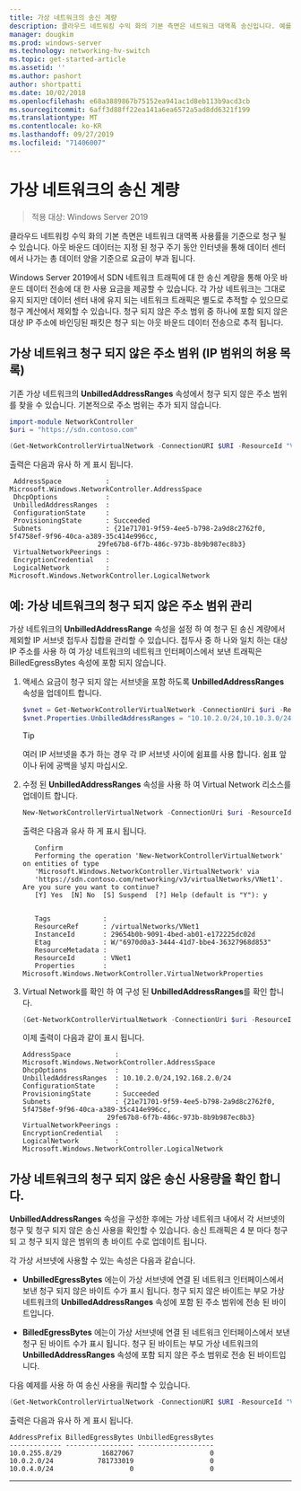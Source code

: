 ```yaml
---
title: 가상 네트워크의 송신 계량
description: 클라우드 네트워킹 수익 화의 기본 측면은 네트워크 대역폭 송신입니다. 예를 들어 Microsoft Azure 비즈니스 모델의 아웃 바운드 데이터 전송입니다. 아웃 바운드 데이터는 지정 된 청구 주기 동안 인터넷을 통해 Azure 데이터 센터에서 나가는 총 데이터 양을 기준으로 요금이 부과 됩니다.
manager: dougkim
ms.prod: windows-server
ms.technology: networking-hv-switch
ms.topic: get-started-article
ms.assetid: ''
ms.author: pashort
author: shortpatti
ms.date: 10/02/2018
ms.openlocfilehash: e68a3889867b75152ea941ac1d8eb113b9acd3cb
ms.sourcegitcommit: 6aff3d88ff22ea141a6ea6572a5ad8dd6321f199
ms.translationtype: MT
ms.contentlocale: ko-KR
ms.lasthandoff: 09/27/2019
ms.locfileid: "71406007"
---
```

# <a name="egress-metering-in-a-virtual-network"></a>가상 네트워크의 송신 계량

>적용 대상: Windows Server 2019


클라우드 네트워킹 수익 화의 기본 측면은 네트워크 대역폭 사용률을 기준으로 청구 될 수 있습니다. 아웃 바운드 데이터는 지정 된 청구 주기 동안 인터넷을 통해 데이터 센터에서 나가는 총 데이터 양을 기준으로 요금이 부과 됩니다.

Windows Server 2019에서 SDN 네트워크 트래픽에 대 한 송신 계량을 통해 아웃 바운드 데이터 전송에 대 한 사용 요금을 제공할 수 있습니다. 각 가상 네트워크는 그대로 유지 되지만 데이터 센터 내에 유지 되는 네트워크 트래픽은 별도로 추적할 수 있으므로 청구 계산에서 제외할 수 있습니다. 청구 되지 않은 주소 범위 중 하나에 포함 되지 않은 대상 IP 주소에 바인딩된 패킷은 청구 되는 아웃 바운드 데이터 전송으로 추적 됩니다.

## <a name="virtual-network-unbilled-address-ranges-whitelist-of-ip-ranges"></a>가상 네트워크 청구 되지 않은 주소 범위 (IP 범위의 허용 목록)

기존 가상 네트워크의 **UnbilledAddressRanges** 속성에서 청구 되지 않은 주소 범위를 찾을 수 있습니다. 기본적으로 주소 범위는 추가 되지 않습니다.

   ```PowerShell
   import-module NetworkController
   $uri = "https://sdn.contoso.com"

   (Get-NetworkControllerVirtualNetwork -ConnectionURI $URI -ResourceId "VNet1").properties
   ```

출력은 다음과 유사 하 게 표시 됩니다.
   ```
    AddressSpace           : Microsoft.Windows.NetworkController.AddressSpace
    DhcpOptions            :
    UnbilledAddressRanges  :
    ConfigurationState     :
    ProvisioningState      : Succeeded
    Subnets                : {21e71701-9f59-4ee5-b798-2a9d8c2762f0, 5f4758ef-9f96-40ca-a389-35c414e996cc,
                         29fe67b8-6f7b-486c-973b-8b9b987ec8b3}
    VirtualNetworkPeerings :
    EncryptionCredential   :
    LogicalNetwork         : Microsoft.Windows.NetworkController.LogicalNetwork
   ```


## <a name="example-manage-the-unbilled-address-ranges-of-a-virtual-network"></a>예: 가상 네트워크의 청구 되지 않은 주소 범위 관리

가상 네트워크의 **UnbilledAddressRange** 속성을 설정 하 여 청구 된 송신 계량에서 제외할 IP 서브넷 접두사 집합을 관리할 수 있습니다.  접두사 중 하 나와 일치 하는 대상 IP 주소를 사용 하 여 가상 네트워크의 네트워크 인터페이스에서 보낸 트래픽은 BilledEgressBytes 속성에 포함 되지 않습니다.

1.  액세스 요금이 청구 되지 않는 서브넷을 포함 하도록 **UnbilledAddressRanges** 속성을 업데이트 합니다.

    ```PowerShell
    $vnet = Get-NetworkControllerVirtualNetwork -ConnectionUri $uri -ResourceID "VNet1"
    $vnet.Properties.UnbilledAddressRanges = "10.10.2.0/24,10.10.3.0/24"
    ```

    >[!TIP]
    >여러 IP 서브넷을 추가 하는 경우 각 IP 서브넷 사이에 쉼표를 사용 합니다.  쉼표 앞 이나 뒤에 공백을 넣지 마십시오.

2.  수정 된 **UnbilledAddressRanges** 속성을 사용 하 여 Virtual Network 리소스를 업데이트 합니다.

    ```PowerShell
    New-NetworkControllerVirtualNetwork -ConnectionUri $uri -ResourceId "VNet1" -Properties $unbilled.Properties -PassInnerException
    ```

    출력은 다음과 유사 하 게 표시 됩니다.
      ```
         Confirm
         Performing the operation 'New-NetworkControllerVirtualNetwork' on entities of type
         'Microsoft.Windows.NetworkController.VirtualNetwork' via
         'https://sdn.contoso.com/networking/v3/virtualNetworks/VNet1'. Are you sure you want to continue?
         [Y] Yes  [N] No  [S] Suspend  [?] Help (default is "Y"): y


         Tags             :
         ResourceRef      : /virtualNetworks/VNet1
         InstanceId       : 29654b0b-9091-4bed-ab01-e172225dc02d
         Etag             : W/"6970d0a3-3444-41d7-bbe4-36327968d853"
         ResourceMetadata :
         ResourceId       : VNet1
         Properties       : Microsoft.Windows.NetworkController.VirtualNetworkProperties
      ```


3. Virtual Network를 확인 하 여 구성 된 **UnbilledAddressRanges**를 확인 합니다.

   ```PowerShell
   (Get-NetworkControllerVirtualNetwork -ConnectionUri $uri -ResourceID "VNet1").properties
   ```

   이제 출력이 다음과 같이 표시 됩니다.
   ```
   AddressSpace           : Microsoft.Windows.NetworkController.AddressSpace
   DhcpOptions            :
   UnbilledAddressRanges  : 10.10.2.0/24,192.168.2.0/24
   ConfigurationState     :
   ProvisioningState      : Succeeded
   Subnets                : {21e71701-9f59-4ee5-b798-2a9d8c2762f0, 5f4758ef-9f96-40ca-a389-35c414e996cc,
                        29fe67b8-6f7b-486c-973b-8b9b987ec8b3}
   VirtualNetworkPeerings :
   EncryptionCredential   :
   LogicalNetwork         : Microsoft.Windows.NetworkController.LogicalNetwork
   ```

## <a name="check-the-billed-the-unbilled-egress-usage-of-a-virtual-network"></a>가상 네트워크의 청구 되지 않은 송신 사용량을 확인 합니다.

**UnbilledAddressRanges** 속성을 구성한 후에는 가상 네트워크 내에서 각 서브넷의 청구 및 청구 되지 않은 송신 사용을 확인할 수 있습니다. 송신 트래픽은 4 분 마다 청구 되 고 청구 되지 않은 범위의 총 바이트 수로 업데이트 됩니다.

각 가상 서브넷에 사용할 수 있는 속성은 다음과 같습니다.

-   **UnbilledEgressBytes** 에는이 가상 서브넷에 연결 된 네트워크 인터페이스에서 보낸 청구 되지 않은 바이트 수가 표시 됩니다. 청구 되지 않은 바이트는 부모 가상 네트워크의 **UnbilledAddressRanges** 속성에 포함 된 주소 범위에 전송 된 바이트입니다.

-   **BilledEgressBytes** 에는이 가상 서브넷에 연결 된 네트워크 인터페이스에서 보낸 청구 된 바이트 수가 표시 됩니다. 청구 된 바이트는 부모 가상 네트워크의 **UnbilledAddressRanges** 속성에 포함 되지 않은 주소 범위로 전송 된 바이트입니다.

다음 예제를 사용 하 여 송신 사용을 쿼리할 수 있습니다.

```PowerShell
(Get-NetworkControllerVirtualNetwork -ConnectionURI $URI -ResourceId "VNet1").properties.subnets.properties | ft AddressPrefix,BilledEgressBytes,UnbilledEgressBytes
```

출력은 다음과 유사 하 게 표시 됩니다.
```
AddressPrefix BilledEgressBytes UnbilledEgressBytes
------------- ----------------- -------------------
10.0.255.8/29          16827067                   0
10.0.2.0/24           781733019                   0
10.0.4.0/24                   0                   0
```


---
